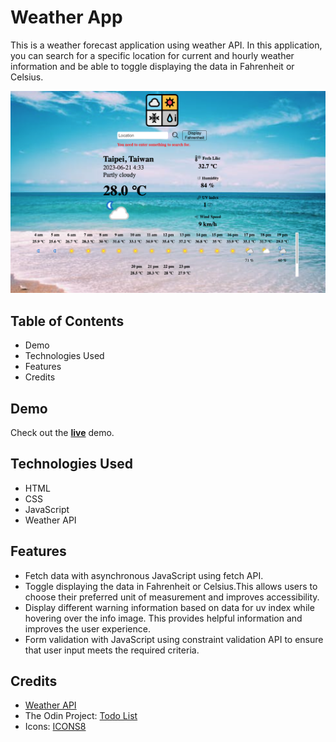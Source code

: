 # Weather App

This is a weather forecast application using weather API. In this application, you can search for a specific location for current and hourly weather information and be able to toggle displaying the data in Fahrenheit or Celsius.

![App Image](img/app.png)

## Table of Contents

- Demo
- Technologies Used
- Features
- Credits

## Demo

Check out the [**live**](https://elsiechen.github.io/WeatherApp/) demo.

## Technologies Used

- HTML
- CSS
- JavaScript
- Weather API

## Features

- Fetch data with asynchronous JavaScript using fetch API.
- Toggle displaying the data in Fahrenheit or Celsius.This allows users to choose their preferred unit of measurement and improves accessibility.
- Display different warning information based on data for uv index while hovering over the info image. This provides helpful information and improves the user experience.
- Form validation with JavaScript using constraint validation API to ensure that user input meets the required criteria. 

## Credits

- [Weather API](https://www.weatherapi.com/docs/)
- The Odin Project: [Todo List](https://www.theodinproject.com/lessons/node-path-javascript-weather-app#assignment)
- Icons: [ICONS8](https://icons8.com/icons/set/three-dots-symbol)
